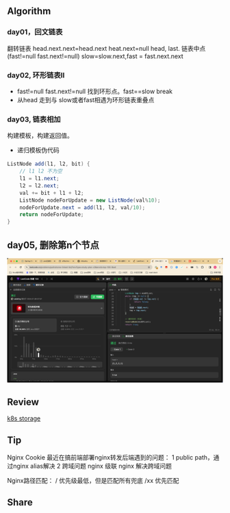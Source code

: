 ## Algorithm

### day01，回文链表
翻转链表 head.next.next=head.next heat.next=null head, last.
链表中点 (fast!=null fast.next!=null) slow=slow.next,fast = fast.next.next
### day02, 环形链表II
* fast!=null fast.next!=null 找到环形点。fast==slow break
* 从head 走到与 slow或者fast相遇为环形链表重叠点
### day03, 链表相加
构建模板，构建返回值。
* 递归模板伪代码
```java
ListNode add(l1, l2, bit) {
    // l1 l2 不为空
    l1 = l1.next; 
    l2 = l2.next;
    val += bit + l1 + l2;
    ListNode nodeForUpdate = new ListNode(val%10);
    nodeForUpdate.next = add(l1, l2, val/10);
    return nodeForUpdate;
}
```
## day05, 删除第n个节点

![算法](../../../images/temp/sisyphus-2024-01-12-lc.png)


## Review

[k8s storage](https://medium.com/@seifeddinerajhi/understanding-storage-in-kubernetes-ee2c19001aae)

## Tip

Nginx Cookie
最近在搞前端部署nginx转发后端遇到的问题：
1 public path，通过nginx alias解决
2 跨域问题 nginx 级联 nginx 解决跨域问题

Nginx路径匹配：
/ 优先级最低，但是匹配所有兜底
/xx 优先匹配

## Share
